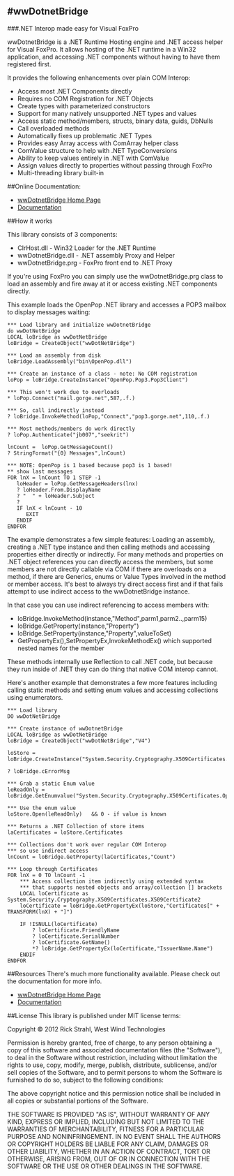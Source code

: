 #wwDotnetBridge
---------------
###.NET Interop made easy for Visual FoxPro

wwDotnetBridge is a .NET Runtime Hosting engine and .NET access helper for Visual FoxPro. It allows hosting of the .NET runtime in a Win32 application, and accessing .NET components without having to have them registered first.

It provides the following enhancements over plain COM Interop:

* Access most .NET Components directly
* Requires no COM Registration for .NET Objects
* Create types with parameterized constructors
* Support for many natively unsupported .NET types and values
* Access static method/members, structs, binary data, guids, DbNulls
* Call overloaded methods 
* Automatically fixes up problematic .NET Types
* Provides easy Array access with ComArray helper class
* ComValue structure to help with .NET TypeConversions
* Ability to keep values entirely in .NET with ComValue
* Assign values directly to properties without passing through FoxPro
* Multi-threading library built-in

##Online Documentation:
* [wwDotnetBridge Home Page](http://west-wind.com/wwDotnetBridge.aspx)
* [Documentation](http://west-wind.com/webconnection/wwClient_docs?page=_24n1cfw3a.htm)

##How it works

This library consists of 3 components:

* ClrHost.dll - Win32 Loader for the .NET Runtime
* wwDotnetBridge.dll  - .NET assembly Proxy and Helper
* wwDotnetBridge.prg - FoxPro front end to .NET Proxy

If you're using FoxPro you can simply use the wwDotnetBridge.prg class to load an assembly and fire away at it or access existing .NET components directly.

This example loads the OpenPop .NET library and accesses a POP3 mailbox to display messages waiting:

    *** Load library and initialize wwDotnetBridge
	do wwDotNetBridge
	LOCAL loBridge as wwDotNetBridge
	loBridge = CreateObject("wwDotNetBridge")

	*** Load an assembly from disk
	loBridge.LoadAssembly("bin\OpenPop.dll")

    *** Create an instance of a class - note: No COM registration
	loPop = loBridge.CreateInstance("OpenPop.Pop3.Pop3Client")

	*** This won't work due to overloads
	* loPop.Connect("mail.gorge.net",587,.f.)

	*** So, call indirectly instead
	? loBridge.InvokeMethod(loPop,"Connect","pop3.gorge.net",110,.f.)

    *** Most methods/members do work directly
	? loPop.Authenticate("jb007","seekrit")

	lnCount =  loPop.GetMessageCount()
	? StringFormat("{0} Messages",lnCount)

	*** NOTE: OpenPop is 1 based because pop3 is 1 based!
	** show last messages
	FOR lnX = lnCount TO 1 STEP -1
	   loHeader = loPop.GetMessageHeaders(lnx)
	   ? loHeader.From.DisplayName
	   ? "  " + loHeader.Subject
	   ?
	   IF lnX < lnCount - 10
	      EXIT
	   ENDIF
	ENDFOR

The example demonstrates a few simple features: Loading an assembly, creating a .NET type instance and then calling methods and accessing properties either directly or indirectly. For many methods and properties on .NET object references you can directly access the members, but some members are not directly callable via COM if there are overloads on a method, if there are Generics, enums or Value Types involved in the method or member access. It's best to always try direct access first and if that fails attempt to use indirect access to the wwDotnetBridge instance.

In that case you can use indirect referencing to access members with:

* loBridge.InvokeMethod(instance,"Method",parm1,parm2..,parm15)
* loBridge.GetProperty(instance,"Property")  
* loBridge.SetProperty(instance,"Property",valueToSet)
* GetPropertyEx(),SetPropertyEx,InvokeMethodEx() which supported nested names for the member


These methods internally use Reflection to call .NET code, but because they run inside of .NET they can do thing that native COM interop cannot. 

Here's another example that demonstrates a few more features including calling static methods and setting enum values and accessing collections using enumerators.

	*** Load library
	DO wwDotNetBridge

	*** Create instance of wwDotnetBridge
	LOCAL loBridge as wwDotNetBridge
	loBridge = CreateObject("wwDotNetBridge","V4")

	loStore = loBridge.CreateInstance("System.Security.Cryptography.X509Certificates.X509Store")

	? loBridge.cErrorMsg

	*** Grab a static Enum value
	leReadOnly = loBridge.GetEnumvalue("System.Security.Cryptography.X509Certificates.OpenFlags.ReadOnly")

	*** Use the enum value
	loStore.Open(leReadOnly)   && 0 - if value is known

	*** Returns a .NET Collection of store items
	laCertificates = loStore.Certificates

	*** Collections don't work over regular COM Interop
	*** so use indirect access
	lnCount = loBridge.GetProperty(laCertificates,"Count")

	*** Loop through Certificates
	FOR lnX = 0 TO lnCount -1
		*** Access collection item indirectly using extended syntax
		*** that supports nested objects and array/collection [] brackets
		LOCAL loCertificate as System.Security.Cryptography.X509Certificates.X509Certificate2	
		loCertificate = loBridge.GetPropertyEx(loStore,"Certificates[" + TRANSFORM(lnX) + "]")
				
		IF !ISNULL(loCertificate)
			? loCertificate.FriendlyName
			? loCertificate.SerialNumber
			? loCertificate.GetName()
			*? loBridge.GetPropertyEx(loCertificate,"IssuerName.Name")
		ENDIF
	ENDFOR

##Resources
There's much more functionality available. Please check out the documentation for more info.

* [wwDotnetBridge Home Page](http://west-wind.com/wwDotnetBridge.aspx)
* [Documentation](http://west-wind.com/webconnection/wwClient_docs?page=_24n1cfw3a.htm)

##License
This library is published under MIT license terms:

Copyright &copy; 2012 Rick Strahl, West Wind Technologies

Permission is hereby granted, free of charge, to any person obtaining a copy of this software and associated documentation files (the "Software"), to deal in the Software without restriction, including without limitation the rights to use, copy, modify, merge, publish, distribute, sublicense, and/or sell copies of the Software, and to permit persons to whom the Software is furnished to do so, subject to the following conditions:

The above copyright notice and this permission notice shall be included in all copies or substantial portions of the Software.

THE SOFTWARE IS PROVIDED "AS IS", WITHOUT WARRANTY OF ANY KIND, EXPRESS OR IMPLIED, INCLUDING BUT NOT LIMITED TO THE WARRANTIES OF MERCHANTABILITY, FITNESS FOR A PARTICULAR PURPOSE AND NONINFRINGEMENT. IN NO EVENT SHALL THE AUTHORS OR COPYRIGHT HOLDERS BE LIABLE FOR ANY CLAIM, DAMAGES OR OTHER LIABILITY, WHETHER IN AN ACTION OF CONTRACT, TORT OR OTHERWISE, ARISING FROM, OUT OF OR IN CONNECTION WITH THE SOFTWARE OR THE USE OR OTHER DEALINGS IN THE SOFTWARE. 